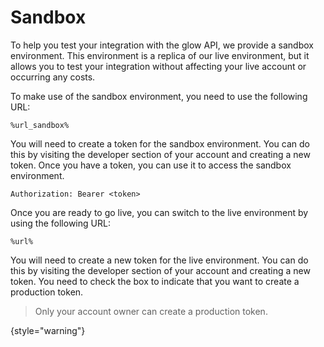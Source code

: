 # Sandbox

To help you test your integration with the glow API, we provide a sandbox environment. This environment is a replica of our live environment, but it allows you to test your integration without
affecting your live account or occurring any costs.

To make use of the sandbox environment, you need to use the following URL:

```http
%url_sandbox%
```

You will need to create a token for the sandbox environment. You can do this by visiting the developer section of your account and creating a new token. Once you have a token, you can use it to access
the sandbox environment.

```Authorization: Bearer <token>```

Once you are ready to go live, you can switch to the live environment by using the following URL:

```http
%url%
```

You will need to create a new token for the live environment. You can do this by visiting the developer section of your account and creating a new token.
You need to check the box to indicate that you want to create a production token.

> Only your account owner can create a production token.
>
{style="warning"}

